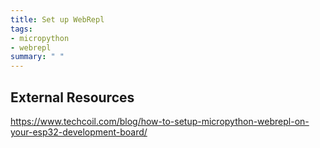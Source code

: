 ```yaml
---
title: Set up WebRepl
tags:
- micropython
- webrepl
summary: " "
---
```


## External Resources

<https://www.techcoil.com/blog/how-to-setup-micropython-webrepl-on-your-esp32-development-board/>
